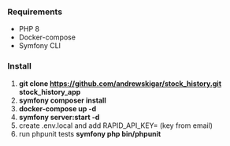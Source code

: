 ### Requirements
- PHP 8 
- Docker-compose
- Symfony CLI

### Install
1. **git clone https://github.com/andrewskigar/stock_history.git stock_history_app**
2. **symfony composer install**
3. **docker-compose up -d**
4. **symfony server:start -d**
5. create .env.local and add RAPID_API_KEY=  (key from email)
6. run phpunit tests **symfony php bin/phpunit**
